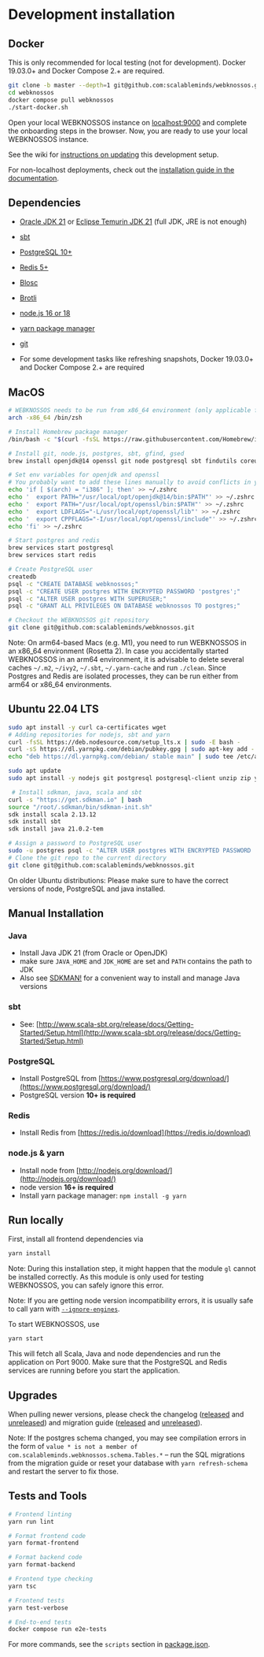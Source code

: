 # Development installation

## Docker

This is only recommended for local testing (not for development). Docker 19.03.0+ and Docker Compose 2.+ are required.

```bash
git clone -b master --depth=1 git@github.com:scalableminds/webknossos.git
cd webknossos
docker compose pull webknossos
./start-docker.sh
```

Open your local WEBKNOSSOS instance on [localhost:9000](http://localhost:9000) and complete the onboarding steps in the browser.
Now, you are ready to use your local WEBKNOSSOS instance.

See the wiki for [instructions on updating](https://github.com/scalableminds/webknossos/wiki/Development-setup) this development setup.

For non-localhost deployments, check out the [installation guide in the documentation](https://docs.webknossos.org/webknossos/installation.html).

## Dependencies

* [Oracle JDK 21](http://www.oracle.com/technetwork/java/javase/downloads/index.html) or [Eclipse Temurin JDK 21](https://adoptium.net/temurin/releases/) (full JDK, JRE is not enough)
* [sbt](http://www.scala-sbt.org/)
* [PostgreSQL 10+](https://www.postgresql.org/)
* [Redis 5+](https://redis.io/)
* [Blosc](https://github.com/Blosc/c-blosc)
* [Brotli](https://github.com/google/brotli)
* [node.js 16 or 18](http://nodejs.org/download/)
* [yarn package manager](https://yarnpkg.com/)
* [git](http://git-scm.com/downloads)

* For some development tasks like refreshing snapshots, Docker 19.03.0+ and Docker Compose 2.+ are required

## MacOS

```bash
# WEBKNOSSOS needs to be run from x86_64 environment (only applicable for arm64-based Macs)
arch -x86_64 /bin/zsh

# Install Homebrew package manager
/bin/bash -c "$(curl -fsSL https://raw.githubusercontent.com/Homebrew/install/HEAD/install.sh)"

# Install git, node.js, postgres, sbt, gfind, gsed
brew install openjdk@14 openssl git node postgresql sbt findutils coreutils gnu-sed redis yarn c-blosc brotli wget

# Set env variables for openjdk and openssl
# You probably want to add these lines manually to avoid conflicts in your zshrc
echo 'if [ $(arch) = "i386" ]; then' >> ~/.zshrc
echo '  export PATH="/usr/local/opt/openjdk@14/bin:$PATH"' >> ~/.zshrc
echo '  export PATH="/usr/local/opt/openssl/bin:$PATH"' >> ~/.zshrc
echo '  export LDFLAGS="-L/usr/local/opt/openssl/lib"' >> ~/.zshrc
echo '  export CPPFLAGS="-I/usr/local/opt/openssl/include"' >> ~/.zshrc
echo 'fi' >> ~/.zshrc

# Start postgres and redis
brew services start postgresql
brew services start redis

# Create PostgreSQL user
createdb
psql -c "CREATE DATABASE webknossos;"
psql -c "CREATE USER postgres WITH ENCRYPTED PASSWORD 'postgres';"
psql -c "ALTER USER postgres WITH SUPERUSER;"
psql -c "GRANT ALL PRIVILEGES ON DATABASE webknossos TO postgres;"

# Checkout the WEBKNOSSOS git repository
git clone git@github.com:scalableminds/webknossos.git
```

Note: On arm64-based Macs (e.g. M1), you need to run WEBKNOSSOS in an x86_64 environment (Rosetta 2). In case you accidentally started WEBKNOSSOS in an arm64 environment, it is advisable to delete several caches `~/.m2`, `~/ivy2`, `~/.sbt`, `~/.yarn-cache` and run `./clean`. Since Postgres and Redis are isolated processes, they can be run either from arm64 or x86_64 environments.

## Ubuntu 22.04 LTS

```bash
sudo apt install -y curl ca-certificates wget
# Adding repositories for nodejs, sbt and yarn
curl -fsSL https://deb.nodesource.com/setup_lts.x | sudo -E bash -
curl -sS https://dl.yarnpkg.com/debian/pubkey.gpg | sudo apt-key add -
echo "deb https://dl.yarnpkg.com/debian/ stable main" | sudo tee /etc/apt/sources.list.d/yarn.list

sudo apt update
sudo apt install -y nodejs git postgresql postgresql-client unzip zip yarn redis-server build-essential libblosc1 libbrotli1

 # Install sdkman, java, scala and sbt
curl -s "https://get.sdkman.io" | bash
source "/root/.sdkman/bin/sdkman-init.sh"
sdk install scala 2.13.12
sdk install sbt
sdk install java 21.0.2-tem

# Assign a password to PostgreSQL user
sudo -u postgres psql -c "ALTER USER postgres WITH ENCRYPTED PASSWORD 'postgres';"
# Clone the git repo to the current directory
git clone git@github.com:scalableminds/webknossos.git
```

On older Ubuntu distributions: Please make sure to have the correct versions of node, PostgreSQL and java installed.

## Manual Installation

### Java

* Install Java JDK 21 (from Oracle or OpenJDK)
* make sure `JAVA_HOME` and `JDK_HOME` are set and `PATH` contains the path to JDK
* Also see [SDKMAN!](https://sdkman.io/) for a convenient way to install and manage Java versions

### sbt

* See: [http://www.scala-sbt.org/release/docs/Getting-Started/Setup.html](http://www.scala-sbt.org/release/docs/Getting-Started/Setup.html)

### PostgreSQL

* Install PostgreSQL from [https://www.postgresql.org/download/](https://www.postgresql.org/download/)
* PostgreSQL version **10+ is required**

### Redis

* Install Redis from [https://redis.io/download](https://redis.io/download)

### node.js & yarn

* Install node from [http://nodejs.org/download/](http://nodejs.org/download/)
* node version **16+ is required**
* Install yarn package manager: `npm install -g yarn`

## Run locally

First, install all frontend dependencies via

```bash
yarn install
```

Note: During this installation step, it might happen that the module `gl` cannot be installed correctly. As this module is only used for testing WEBKNOSSOS, you can safely ignore this error.

Note: If you are getting node version incompatibility errors, it is usually safe to call yarn with [`--ignore-engines`](https://classic.yarnpkg.com/lang/en/docs/cli/install/#toc-yarn-install-ignore-engines).

To start WEBKNOSSOS, use

```bash
yarn start
```

This will fetch all Scala, Java and node dependencies and run the application on Port 9000.
Make sure that the PostgreSQL and Redis services are running before you start the application.

## Upgrades

When pulling newer versions, please check the changelog ([released](CHANGELOG.released.md) and [unreleased](CHANGELOG.unreleased.md)) and migration guide ([released](MIGRATIONS.released.md) and [unreleased](MIGRATIONS.unreleased.md)).

Note: If the postgres schema changed, you may see compilation errors in the form of `value * is not a member of com.scalableminds.webknossos.schema.Tables.*` – run the SQL migrations from the migration guide or reset your database with `yarn refresh-schema` and restart the server to fix those.

## Tests and Tools

```bash
# Frontend linting
yarn run lint

# Format frontend code
yarn format-frontend

# Format backend code
yarn format-backend

# Frontend type checking
yarn tsc

# Frontend tests
yarn test-verbose

# End-to-end tests
docker compose run e2e-tests
```

For more commands, see the `scripts` section in [package.json](package.json).
